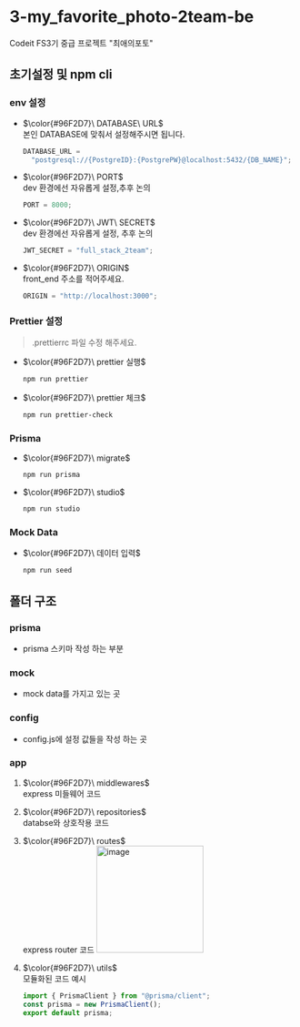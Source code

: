 # 3-my_favorite_photo-2team-be

Codeit FS3기 중급 프로젝트 "최애의포토"

## 초기설정 및 npm cli

### env 설정

- $\color{#96F2D7}\ DATABASE\ URL$ <br />
  본인 DATABASE에 맞춰서 설정해주시면 됩니다. <br />

  ```javascript
  DATABASE_URL =
    "postgresql://{PostgreID}:{PostgrePW}@localhost:5432/{DB_NAME}";
  ```

- $\color{#96F2D7}\ PORT$ <br />
  dev 환경에선 자유롭게 설정,추후 논의 <br />

  ```javascript
  PORT = 8000;
  ```

- $\color{#96F2D7}\ JWT\ SECRET$ <br />
  dev 환경에선 자유롭게 설정, 추후 논의 <br />

  ```javascript
  JWT_SECRET = "full_stack_2team";
  ```

- $\color{#96F2D7}\ ORIGIN$ <br />
  front_end 주소를 적어주세요. <br />

  ```javascript
  ORIGIN = "http://localhost:3000";
  ```

### Prettier 설정

> .prettierrc 파일 수정 해주세요.

- $\color{#96F2D7}\ prettier 실행$ <br />

  ```bash
  npm run prettier
  ```

- $\color{#96F2D7}\ prettier 체크$ <br />

  ```bash
  npm run prettier-check
  ```

### Prisma

- $\color{#96F2D7}\ migrate$ <br />

  ```bash
  npm run prisma
  ```

- $\color{#96F2D7}\ studio$ <br />
  ```bash
  npm run studio
  ```

### Mock Data

- $\color{#96F2D7}\ 데이터 입력$ <br />
  ```bash
  npm run seed
  ```

## 폴더 구조

### prisma

- prisma 스키마 작성 하는 부분

### mock

- mock data를 가지고 있는 곳

### config

- config.js에 설정 값들을 작성 하는 곳

### app

1. $\color{#96F2D7}\ middlewares$ <br />
   express 미들웨어 코드
2. $\color{#96F2D7}\ repositories$ <br />
   databse와 상호작용 코드
3. $\color{#96F2D7}\ routes$ <br />
   express router 코드
   <img width="188" alt="image" src="https://github.com/user-attachments/assets/e29c2246-65ba-4bca-91b7-961994dc7e73" />
   
4. $\color{#96F2D7}\ utils$ <br/>
   모듈화된 코드
   예시 
   ```javascript
   import { PrismaClient } from "@prisma/client";
   const prisma = new PrismaClient();
   export default prisma;
   ```
